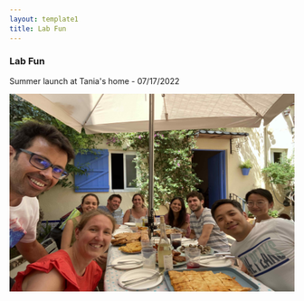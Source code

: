 ```yaml
---
layout: template1
title: Lab Fun
---
```


### Lab Fun


<div class="jumbotron">
    <p> 
Summer launch at Tania's home - 07/17/2022
</p> 
	<img data-u="image" src="../assets/img/Tania_home_2022.jpg" width="600" height="350"/>
</div>




